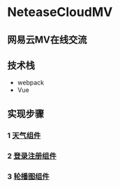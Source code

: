# NeteaseCloudMV
## 网易云MV在线交流
## 技术栈
- webpack
- Vue

## 实现步骤
### 1 [天气组件](https://github.com/IamHuadong/NeteaseCloudMV/issues/1)  
### 2 [登录注册组件](https://github.com/IamHuadong/NeteaseCloudMV/issues/2) 
### 3 [轮播图组件](https://github.com/IamHuadong/NeteaseCloudMV/issues/3) 
